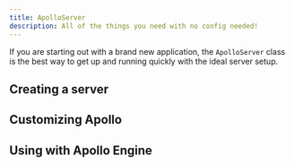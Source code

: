 ```yaml
---
title: ApolloServer
description: All of the things you need with no config needed!
---
```


If you are starting out with a brand new application, the `ApolloServer` class is the best way to get up and running quickly with the ideal server setup.

<h2 id="creating-a-server">Creating a server</h2>

<h2 id="customizing">Customizing Apollo</h2>

<h2 id="using-with-engine">Using with Apollo Engine</h2>
